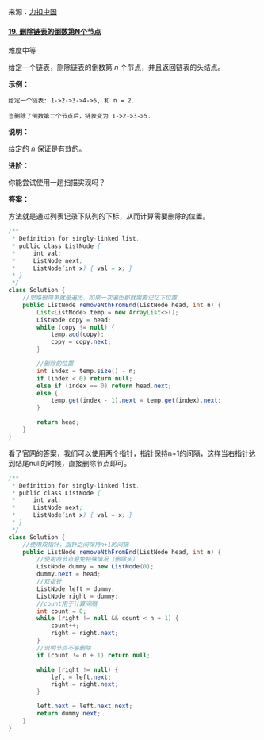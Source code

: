                                                                                                                                                                                                                                                                                                                                                                                                                                                                                                                                                                                        

来源：[力扣中国](https://leetcode-cn.com/)

#### [19. 删除链表的倒数第N个节点](https://leetcode-cn.com/problems/remove-nth-node-from-end-of-list/)

难度中等

给定一个链表，删除链表的倒数第 *n* 个节点，并且返回链表的头结点。

**示例：**

```
给定一个链表: 1->2->3->4->5, 和 n = 2.

当删除了倒数第二个节点后，链表变为 1->2->3->5.
```

**说明：**

给定的 *n* 保证是有效的。

**进阶：**

你能尝试使用一趟扫描实现吗？



**答案：**

方法就是通过列表记录下队列的下标，从而计算需要删除的位置。

```java
/**
 * Definition for singly-linked list.
 * public class ListNode {
 *     int val;
 *     ListNode next;
 *     ListNode(int x) { val = x; }
 * }
 */
class Solution {
    //思路很简单就是遍历，如果一次遍历那就需要记忆下位置
    public ListNode removeNthFromEnd(ListNode head, int n) {
        List<ListNode> temp = new ArrayList<>();
        ListNode copy = head;
        while (copy != null) {
            temp.add(copy);
            copy = copy.next;
        }

        //删除的位置
        int index = temp.size() - n;
        if (index < 0) return null;
        else if (index == 0) return head.next;
        else {
            temp.get(index - 1).next = temp.get(index).next;
        }

        return head;
    }
}
```



看了官网的答案，我们可以使用两个指针，指针保持n+1的间隔，这样当右指针达到结尾null的时候，直接删除节点即可。

```java
/**
 * Definition for singly-linked list.
 * public class ListNode {
 *     int val;
 *     ListNode next;
 *     ListNode(int x) { val = x; }
 * }
 */
class Solution {
    //使用双指针，指针之间保持n+1的间隔
    public ListNode removeNthFromEnd(ListNode head, int n) {
        //使用哑节点避免特殊情况（删除头）
        ListNode dummy = new ListNode(0);
        dummy.next = head;
        //双指针
        ListNode left = dummy;
        ListNode right = dummy;
        //count用于计算间隔
        int count = 0;
        while (right != null && count < n + 1) {
            count++;
            right = right.next;
        }
        //说明节点不够删除
        if (count != n + 1) return null;

        while (right != null) {
            left = left.next;
            right = right.next;
        }

        left.next = left.next.next;
        return dummy.next;
    }
}
```


